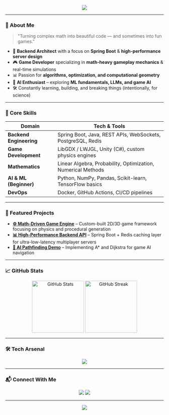 <!-- Banner -->
<p align="center">
  <img src="https://capsule-render.vercel.app/api?type=waving&color=gradient&text=Hi%20There,%20I'm%20Aleksei%20Ezhov!&fontAlign=50&fontAlignY=40&fontSize=35&height=200&desc=Backend%20Engineer%20•%20Game%20Dev%20•%20AI%20Learner&descAlignY=60&descAlign=50" />
</p>

---

### 🚀 About Me
> "Turning complex math into beautiful code — and sometimes into fun games."

- 🎯 **Backend Architect** with a focus on **Spring Boot** & **high-performance server design**
- 🎮 **Game Developer** specializing in **math-heavy gameplay mechanics** & real-time simulations
- 📊 Passion for **algorithms, optimization, and computational geometry**
- 🤖 **AI Enthusiast** – exploring **ML fundamentals, LLMs, and game AI**
- 🛠️ Constantly learning, building, and breaking things (intentionally, for science)

---

### 🧠 Core Skills

| Domain | Tech & Tools |
|--------|--------------|
| **Backend Engineering** | Spring Boot, Java, REST APIs, WebSockets, PostgreSQL, Redis |
| **Game Development** | LibGDX / LWJGL, Unity (C#), custom physics engines |
| **Mathematics** | Linear Algebra, Probability, Optimization, Numerical Methods |
| **AI & ML (Beginner)** | Python, NumPy, Pandas, Scikit-learn, TensorFlow basics |
| **DevOps** | Docker, GitHub Actions, CI/CD pipelines |

---

### 📌 Featured Projects

- **[⚙️ Math-Driven Game Engine](https://github.com/ezhhh)** – Custom-built 2D/3D game framework focusing on physics and procedural generation
- **[📊 High-Performance Backend API](https://github.com/ezhhh)** – Spring Boot + Redis caching layer for ultra-low-latency multiplayer servers
- **[🧠 AI Pathfinding Demo](https://github.com/ezhhh)** – Implementing A* and Dijkstra for game AI navigation

---

### 📈 GitHub Stats
<p align="center">
  <img src="https://github-readme-stats.vercel.app/api?username=ezhhh&show_icons=true&theme=radical" alt="GitHub Stats" height="165" />
  <img src="https://github-readme-streak-stats.herokuapp.com?user=ezhhh&theme=radical" alt="GitHub Streak" height="165" />
</p>

---

### 🛠️ Tech Arsenal
<p align="center">
  <img src="https://skillicons.dev/icons?i=java,spring,postgres,redis,docker,unity,python,tensorflow,git,linux" />
</p>

---

### 📬 Connect With Me
<p align="center">
  <a href="https://linkedin.com/in/ezhhh"><img src="https://img.shields.io/badge/-LinkedIn-blue?logo=Linkedin&logoColor=white" /></a>
  <a href="mailto:alexey.traven@gmail.com"><img src="https://img.shields.io/badge/-Email-c14438?logo=Gmail&logoColor=white" /></a>
</p>

---

<p align="center">
  <img src="https://komarev.com/ghpvc/?username=ezhhh&label=Profile+Views&color=brightgreen" />
</p>
